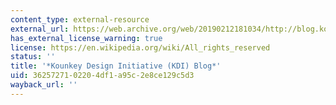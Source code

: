 ```yaml
---
content_type: external-resource
external_url: https://web.archive.org/web/20190212181034/http://blog.kounkuey.org/
has_external_license_warning: true
license: https://en.wikipedia.org/wiki/All_rights_reserved
status: ''
title: '*Kounkey Design Initiative (KDI) Blog*'
uid: 36257271-0220-4df1-a95c-2e8ce129c5d3
wayback_url: ''
---
```

